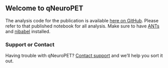 ## Welcome to qNeuroPET

The analysis code for the publication is available [here on GitHub](http://nbviewer.jupyter.org/github/ieeg-portal/qneuroPET/blob/master/analysis/qPET%20Epilepsy%20-%20FINAL%20Tables%20and%20Figures.ipynb). Please refer to that published notebook for all analysis. Make sure to have [ANTs](http://stnava.github.io/ANTs/) and [nibabel](http://nipy.org/nipype/0.10.0/users/install.html) installed.


### Support or Contact

Having trouble with qNeuroPET? [Contact support](http://github.com/ieeg-portal) and we’ll help you sort it out.
